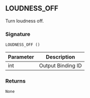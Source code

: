 ## LOUDNESS\_OFF
 
Turn loudness off.


### Signature

`LOUDNESS_OFF ()`


| Parameter | Description |
| --- | --- |
| int | Output Binding ID |


### Returns

`None`